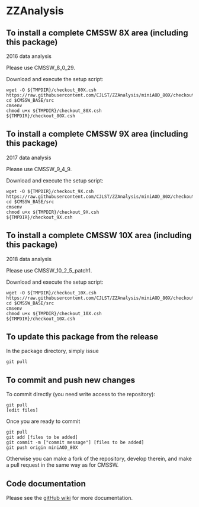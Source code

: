 ZZAnalysis
==========

To install a complete CMSSW 8X area (including this package)
------------------------------
2016 data analysis

Please use CMSSW_8_0_29. 

Download and execute the setup script:
```
wget -O ${TMPDIR}/checkout_80X.csh https://raw.githubusercontent.com/CJLST/ZZAnalysis/miniAOD_80X/checkout_80X.csh
cd $CMSSW_BASE/src
cmsenv
chmod u+x ${TMPDIR}/checkout_80X.csh
${TMPDIR}/checkout_80X.csh
```

To install a complete CMSSW 9X area (including this package)
------------------------------
2017 data analysis

Please use CMSSW_9_4_9.

Download and execute the setup script:
```
wget -O ${TMPDIR}/checkout_9X.csh https://raw.githubusercontent.com/CJLST/ZZAnalysis/miniAOD_80X/checkout_9X.csh
cd $CMSSW_BASE/src
cmsenv
chmod u+x ${TMPDIR}/checkout_9X.csh
${TMPDIR}/checkout_9X.csh
```

To install a complete CMSSW 10X area (including this package)
------------------------------
2018 data analysis

Please use CMSSW_10_2_5_patch1. 

Download and execute the setup script:
```
wget -O ${TMPDIR}/checkout_10X.csh https://raw.githubusercontent.com/CJLST/ZZAnalysis/miniAOD_80X/checkout_10X.csh
cd $CMSSW_BASE/src
cmsenv
chmod u+x ${TMPDIR}/checkout_10X.csh
${TMPDIR}/checkout_10X.csh
```

To update this package from the release
------------------------------------------
In the package directory, simply issue
```
git pull
```

To commit and push new changes
------------------------------
To commit directly (you need write access to the repository):
```
git pull
[edit files]
```
Once you are ready to commit
```
git pull
git add [files to be added]
git commit -m ["commit message"] [files to be added]
git push origin miniAOD_80X
```

Otherwise you can make a fork of the repository, develop therein, and make a pull request in the same way as for CMSSW.

Code documentation
------------------
Please see the [gitHub wiki](https://github.com/CJLST/ZZAnalysis) for more documentation.
